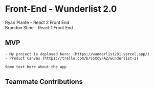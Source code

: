 # Front-End - Wunderlist 2.0
Ryan Plante - React 2 Front End <br />
Brandon Stine - React 1 Front End <br />
## MVP
    - My project is deployed here: (https://wunderlist201.vercel.app/)
    - Product Canvas (https://trello.com/b/SbXcyFAZ/wunderlist-2)
    
    Some text here about the app
    
## Teammate Contributions
